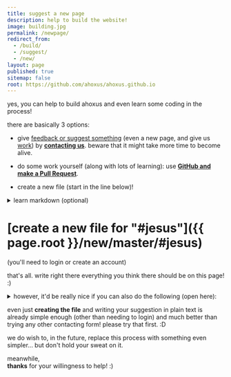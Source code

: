 ```yaml
---
title: suggest a new page
description: help to build the website!
image: building.jpg
permalink: /newpage/
redirect_from:
  - /build/
  - /suggest/
  - /new/
layout: page
published: true
sitemap: false
root: https://github.com/ahoxus/ahoxus.github.io
---
```


yes, you can help to build ahoxus and even learn some coding in the process!

there are basically 3 options:

- give [feedback or suggest something](/feedback) (even a new page, and give us [work](/work)) by [**contacting us**](/contact). beware that it might take more time to become alive.

- do some work yourself (along with lots of learning): use [**GitHub and make a Pull Request**](https://help.github.com/articles/creating-new-files/).

- create a new file (start in the line below)!

<details>
<summary markdown="span">learn markdown (optional)</summary>

- learn a little of [github markdown](https://guides.github.com/features/mastering-markdown/) (if you want to actually format your contribution), or;
- see samples, [such as our other files]({{ page.root }}?files=1) or [this own]({{ page.root }}/blob/master/newpage.md) (click on the [raw] button, ignore the script part), then...
</details>

# [**create a new file for "#jesus"**]({{ page.root }}/new/master/#jesus)
(you'll need to login or create an account)

that's all. write right there everything you think there should be on this page! :)

<details>
<summary markdown="span">however, it'd be really nice if you can also do the following (open here):</summary>

- name it `whatever.md` or _something_ (like #jesus.md) - just hit backspace on the space for name and add ".md";
- add this front matter to the top, replace the title for whatever you want, or just remove the whole line: 

```
---
title: whatever
layout: page
published: false
---
```

- (optional) advanced front matter (also what we use, mostly). yes, you can even upload an image, but we won't tell you here how (yet):

```
---
title: could be anything
description: this is good for opengraph
image: spaces allowed.jpg
permalink: /anything/
redirect_from:
  - /could/
  - /be/
layout: draft
published: true
---
```

- again, optional, but try styling it up with markdown!

```
it's very easy to make some words **bold** and other words *italic* with markdown. you can even [link to ahoxus!](http://ahoxus.org)

sometimes you want numbered lists:

1. one
2. two
3. shrubs, i mean tree, or something

prefer bullet points?

* start a line with a star
* profit!

alternatively,

- dashes work just as well
- and if you have sub points, put two spaces before the dash or star:
  - like this
  - or that

# structured documents

it's useful to have different levels of headings to structure your documents. start lines with a `#` to create headings. multiple `##` in a row denote smaller heading sizes.

### this is a third-tier heading

you can use one `#` all the way up to `######` six for different heading sizes.

if you'd like to quote someone, use the > character before the line:

> ice cream. the finest solid-ish food made out of liquids ever devised... for ever.
> - who cares who said that?
```

</details>

even just **creating the file** and writing your suggestion in plain text is already simple enough (other than needing to login) and much better than trying any other contacting form! please try that first. :D

we do wish to, in the future, replace this process with something even simpler... but don't hold your sweat on it.

meanwhile, <br>
**thanks** for your willingness to help! :)


<script>
function getParameterByName (name, result, url) {
    result = result || ''
    url = url || window.location.href
    name = name.replace(/[\[\]]/g, "\\$&")
    var regex = new RegExp("[?&]" + name + "(=([^&#]*)|&|#|$)"),
        results = regex.exec(url)
    if (!results || !results[2]) return result
    return decodeURIComponent(results[2].replace(/\+/g, " "))
}
jesus = getParameterByName('a', 'dummy-newpage')
document.querySelectorAll('a[href*="#jesus"]').forEach(function(item){
    item.href = item.href.replace('#jesus', jesus)
})
item = document.body
item.innerHTML = item.innerHTML.replace('#jesus', jesus)
</script>
